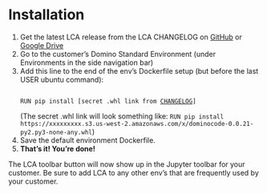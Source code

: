 # Installation

1. Get the latest LCA release from the LCA CHANGELOG on [GitHub](https://github.com/dominodatalab/low-code-assistant/blob/main/CHANGELOG.md) or [Google Drive](https://docs.google.com/document/d/1nfR9nZ2OrmnJrG8vvKNuLRsyDmj2Is2_ynZh1PMNXXA/view)
3. Go to the customer’s Domino Standard Environment (under Environments in the side navigation bar)
4. Add this line to the end of the env’s Dockerfile setup (but before the last USER ubuntu command):
   <pre><code>
   RUN pip install [secret .whl link from <a href="https://docs.google.com/document/d/1nfR9nZ2OrmnJrG8vvKNuLRsyDmj2Is2_ynZh1PMNXXA/view">CHANGELOG</a>]
   </code></pre>
   (The secret .whl link will look something like:
   `RUN pip install https://xxxxxxxxx.s3.us-west-2.amazonaws.com/x/dominocode-0.0.21-py2.py3-none-any.whl`)
4. Save the default environment Dockerfile.
5. **That’s it! You’re done!**

The LCA toolbar button will now show up in the Jupyter toolbar for your customer.
Be sure to add LCA to any other env’s that are frequently used by your customer.
